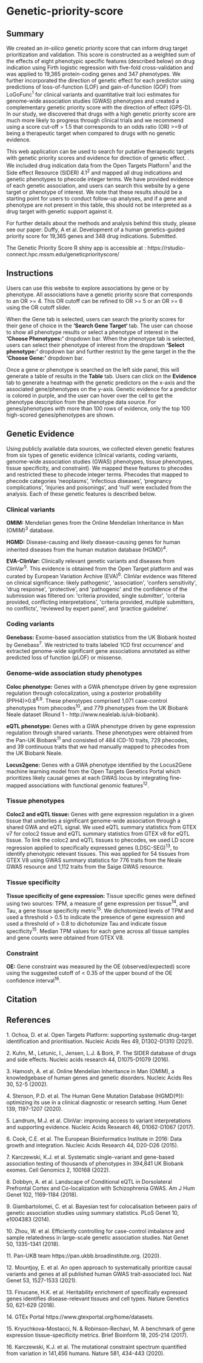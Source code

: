 # Genetic-priority-score

<h2>Summary</h2>
<p>We created an <i>in-silico</i> genetic priority score that can inform drug target prioritization and validation. This score is constructed as a weighted sum of the effects of eight phenotypic specific features (described below) on drug indication using Firth logistic regression with five-fold cross-validation and was applied to 19,365 protein-coding genes and 347 phenotypes. We further incorporated the direction of genetic effect for each predictor using predictions of loss-of-function (LOF) and gain-of-function (GOF) from LoGoFunc<sup>1</sup> for clinical variants and quantitative trait loci estimates for genome-wide association studies (GWAS) phenotypes and created a complementary genetic priority score with the direction of effect (GPS-D). In our study, we discovered that drugs with a high genetic priority score are much more likely to progress through clinical trials and we recommend using a score cut-off > 1.5 that corresponds to an odds ratio (OR) >=9 of being a therapeutic target when compared to drugs with no genetic evidence.</p>

<p>This web application can be used to search for putative therapeutic targets with genetic priority scores and evidence for direction of genetic effect. . We included drug indication data from the Open Targets Platform<sup>1</sup> and the Side effect Resource (SIDER) 4.1<sup>2</sup> and mapped all drug indications and genetic phenotypes to phecode integer terms. We have provided evidence of each genetic association, and users can search this website by a gene target or phenotype of interest. We note that these results should be a starting point for users to conduct follow-up analyses, and if a gene and phenotype are not present in this table, this should not be interpreted as a drug target with genetic support against it.</p>

<p>For further details about the methods and analysis behind this study, please see our paper: Duffy, A et al. Development of a human genetics-guided priority score for 19,365 genes and 348 drug indications. Submitted. </p>
   
<p>The Genetic Priority Score R shiny app is accessible at : https://rstudio-connect.hpc.mssm.edu/geneticpriorityscore/ </p>


 <h2>Instructions</h2>
 
<p>Users can use this website to explore associations by gene or by phenotype. All associations have a genetic priority score that corresponds to an OR >= 4. This OR cutoff can be refined to OR >= 5 or an OR >= 6 using the OR cutoff slider.</p>
<p>When the Gene tab is selected, users can search the priority scores for their gene of choice in the <b>‘Search Gene Target‘</b> tab. The user can choose to show all phenotype results or select a phenotype of interest in the <b>‘Choose Phenotypes:’</b> dropdown bar. When the phenotype tab is selected, users can select their phenotype of interest from the dropdown <b>‘Select phenotype:’</b> dropdown bar and further restrict by the gene target in the the <b>‘Choose Gene:’</b> dropdown bar.

<p>Once a gene or phenotype is searched on the left side panel, this will generate a table of results in the <b>Table</b> tab. Users can click on the <b>Evidence</b> tab to generate a heatmap with the genetic predictors on the x-axis and the associated gene/phenotypes on the y-axis. Genetic evidence for a predictor is colored in purple, and the user can hover over the cell to get the phenotype description from the phenotype data source. For genes/phenotypes with more than 100 rows of evidence, only the top 100 high-scored genes/phenotypes are shown.</p>

<h2>Genetic Evidence</h2>
    
<p>Using publicly available data sources, we collected eleven genetic features from six types of genetic evidence (clinical variants, coding variants, genome-wide association studies (GWAS) phenotypes, tissue phenotypes, tissue specificity, and constraint). We mapped these features to phecodes and restricted these to phecode integer terms. Phecodes that mapped to phecode categories ‘neoplasms’, ‘infectious diseases’, ‘pregnancy complications’, ‘injuries and poisonings’, and ‘null’ were excluded from the analysis. Each of these genetic features is described below.</p>

<h3>Clinical variants </h3>
              
              
<p><b>OMIM:</b> Mendelian genes from the Online Mendelian Inheritance in Man (OMIM)<sup>3</sup> database.</p>
    
<p><b>HGMD:</b> Disease-causing and likely disease-causing genes for human inherited diseases from the human mutation database (HGMD)<sup>4</sup>.</p>

<p><b>EVA-ClinVar:</b> Clinically relevant genetic variants and diseases from ClinVar<sup>5</sup>. This evidence is obtained from the Open Target platform and was curated by European Variation Archive (EVA)<sup>6</sup>. ClinVar evidence was filtered on clinical significance: likely pathogenic', 'association', 'confers sensitivity', 'drug response', 'protective', and 'pathogenic' and the confidence of the submission was filtered on: 'criteria provided, single submitter', 'criteria provided, conflicting interpretations', 'criteria provided, multiple submitters, no conflicts', 'reviewed by expert panel', and 'practice guideline'.</p>

<h3>Coding variants</h3>
              
<p><b>Genebass:</b> Exome-based association statistics from the UK Biobank hosted by Genebass<sup>7</sup>. We restricted to traits labeled ‘ICD first occurrence’ and extracted genome-wide significant gene associations annotated as either predicted loss of function (pLOF) or missense.</p>
 <h3>Genome-wide association study phenotypes</h3>

<p><b>Coloc phenotype:</b> Genes with a GWA phenotype driven by gene expression regulation through colocalization, using a posterior probability (PPH4)>0.8<sup>8,9</sup>. These phenotypes comprised 1,071 case-control phenotypes from phecodes<sup>10</sup>, and 779 phenotypes from the UK Biobank Neale dataset (Round 1 - http://www.nealelab.is/uk-biobank).</p>

<p><b>eQTL phenotype:</b> Genes with a GWA phenotype driven by gene expression regulation through shared variants. These phenotypes were obtained from the Pan-UK Biobank<sup>11</sup> and consisted of 484 ICD-10 traits, 729 phecodes, and 39 continuous traits that we had manually mapped to phecodes from the UK Biobank Neale.</p>

<p><b>Locus2gene:</b> Genes with a GWA phenotype identified by the Locus2Gene machine learning model from the Open Targets Genetics Portal which prioritizes likely causal genes at each GWAS locus by integrating fine-mapped associations with functional genomic features<sup>12</sup>.</p>

<h3>Tissue phenotypes </h3>
<p><b>Coloc2 and eQTL tissue:</b> Genes with gene expression regulation in a given tissue that underlies a significant genome-wide association through a shared GWA and eQTL signal. We used eQTL summary statistics from GTEX v7 for coloc2 tissue and eQTL summary statistics from GTEX v8 for eQTL tissue. To link the coloc2 and eQTL tissues to phecodes, we used LD score regression applied to specifically expressed genes (LDSC-SEG)<sup>13</sup>, to identify phenotypic relevant tissues. This was applied for 54 tissues from GTEX V8 using GWAS summary statistics for 776 traits from the Neale GWAS resource and 1,112 traits from the Saige GWAS resource.</p>

<h3>Tissue specificity </h3>
              
<p><b>Tissue specificity of gene expression:</b> Tissue specific genes were defined using two sources: TPM, a measure of gene expression per tissue<sup>14</sup>, and Tau, a gene tissue specificity metric<sup>15</sup>. We dichotomized levels of TPM and used a threshold > 0.5 to indicate the presence of gene expression and used a threshold of > 0.8 to dichotomize Tau and indicate tissue specificity<sup>15</sup>. Median TPM values for each gene across all tissue samples and gene counts were obtained from GTEX V8.</p>

<h3>Constraint</h3>
              
<p><b>OE:</b> Gene constraint was measured by the OE (observed/expected) score using the suggested cutoff of < 0.35 of the upper bound of the OE confidence interval<sup>16</sup>.</p>
 

<h2>Citation</h2>

<p></p>


<h2>References</h2>

<p>1.	Ochoa, D. et al. Open Targets Platform: supporting systematic drug-target identification and prioritisation. Nucleic Acids Res 49, D1302-D1310 (2021).</p>
<p>2.	Kuhn, M., Letunic, I., Jensen, L.J. & Bork, P. The SIDER database of drugs and side effects. Nucleic acids research 44, D1075-D1079 (2016).</p>
<p>3.	Hamosh, A. et al. Online Mendelian Inheritance in Man (OMIM), a knowledgebase of human genes and genetic disorders. Nucleic Acids Res 30, 52-5 (2002).</p>
<p>4.	Stenson, P.D. et al. The Human Gene Mutation Database (HGMD(®)): optimizing its use in a clinical diagnostic or research setting. Hum Genet 139, 1197-1207 (2020).</p>
<p>5.	Landrum, M.J. et al. ClinVar: improving access to variant interpretations and supporting evidence. Nucleic Acids Research 46, D1062-D1067 (2017).</p>
<p>6.	Cook, C.E. et al. The European Bioinformatics Institute in 2016: Data growth and integration. Nucleic Acids Research 44, D20-D26 (2015).</p>
<p>7.	Karczewski, K.J. et al. Systematic single-variant and gene-based association testing of thousands of phenotypes in 394,841 UK Biobank exomes. Cell Genomics 2, 100168 (2022).</p>
<p>8.	Dobbyn, A. et al. Landscape of Conditional eQTL in Dorsolateral Prefrontal Cortex and Co-localization with Schizophrenia GWAS. Am J Hum Genet 102, 1169-1184 (2018).</p>
<p>9.	Giambartolomei, C. et al. Bayesian test for colocalisation between pairs of genetic association studies using summary statistics. PLoS Genet 10, e1004383 (2014).</p>
<p>10.	Zhou, W. et al. Efficiently controlling for case-control imbalance and sample relatedness in large-scale genetic association studies. Nat Genet 50, 1335-1341 (2018).</p>
<p>11.	Pan-UKB team https://pan.ukbb.broadinstitute.org. (2020).</p>
<p>12.	Mountjoy, E. et al. An open approach to systematically prioritize causal variants and genes at all published human GWAS trait-associated loci. Nat Genet 53, 1527-1533 (2021).</p>
<p>13.	Finucane, H.K. et al. Heritability enrichment of specifically expressed genes identifies disease-relevant tissues and cell types. Nature Genetics 50, 621-629 (2018).</p>
<p>14.	GTEx Portal https://www.gtexportal.org/home/datasets.</p>
<p>15.	Kryuchkova-Mostacci, N. & Robinson-Rechavi, M. A benchmark of gene expression tissue-specificity metrics. Brief Bioinform 18, 205-214 (2017).</p>
<p>16.	Karczewski, K.J. et al. The mutational constraint spectrum quantified from variation in 141,456 humans. Nature 581, 434-443 (2020).</p>

 
